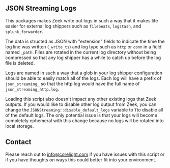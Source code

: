JSON Streaming Logs
-------------------

This packages makes Zeek write out logs in such a way that it makes life easier
for external log shippers such as `filebeats`, `logstash`, and `splunk_forwarder`.

The data is structed as JSON with "extension" fields to indicate the time the 
log line was written (`_write_ts`) and log type such as `http` or `conn` in a 
field named `_path`.  Files are rotated in the current log directory without 
being compressed so that any log shipper has a while to catch up before the 
log file is deleted.  

Logs are named in such a way that a glob in your log shipper configuration 
should be able to easily match all of the logs.  Each log will have a prefix of
`json_streaming_` so that the http log would have the full name of 
`json_streaming_http.log`. 

Loading this script also doesn't impact any other existing logs that Zeek
outputs.  If you would like to disable other log output from Zeek, you can change
the `JSONStreaming::disable_default_logs` variable to `T`to disable all of the default
logs.  The only potential issue is that your logs will become completely
ephemeral with this change because no logs will be rotated into local storage.

Contact
-------

Please reach out to <info@corelight.com> if you have issues with this script
or if you have thoughts on ways this could better fit into your environment.

